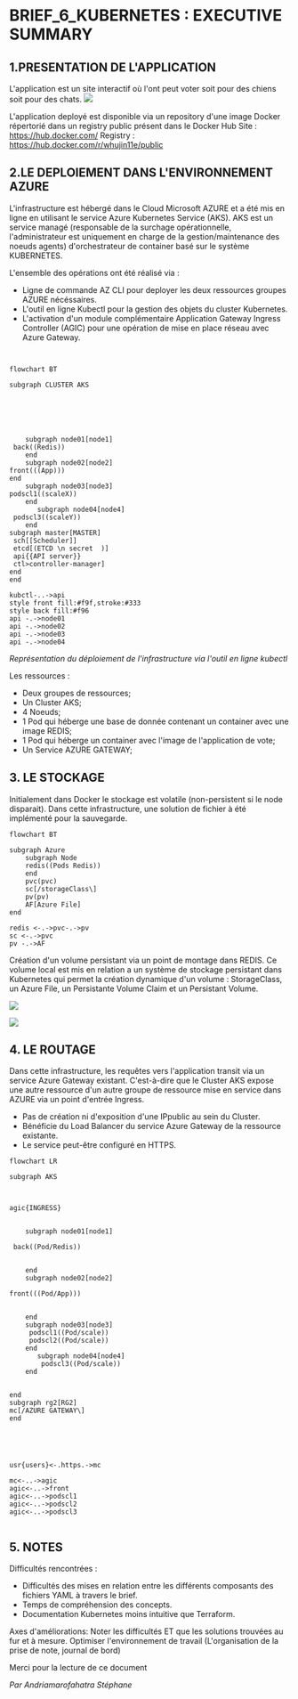 # BRIEF_6_KUBERNETES : EXECUTIVE SUMMARY


## 1.PRESENTATION DE L'APPLICATION 
L'application est un site interactif où l'ont peut voter soit pour des chiens soit pour des chats. ![](https://i.imgur.com/QkNGBZe.png)

L'application deployé est disponible via un repository d'une image Docker répertorié dans un registry public présent dans le Docker Hub
Site : 
https://hub.docker.com/
Registry : https://hub.docker.com/r/whujin11e/public


## 2.LE DEPLOIEMENT DANS L'ENVIRONNEMENT AZURE
L'infrastructure est hébergé dans le Cloud Microsoft AZURE et a été mis en ligne en utilisant le service Azure Kubernetes Service (AKS).
AKS est un service managé (responsable de la surchage opérationnelle, l'administrateur est uniquement en charge de la gestion/maintenance des noeuds agents) d'orchestrateur de container basé sur le système KUBERNETES.


L'ensemble des opérations ont été réalisé via : 

- Ligne de commande AZ CLI pour deployer les deux ressources groupes AZURE nécéssaires.
- L'outil en ligne Kubectl pour la gestion des objets du cluster Kubernetes. 
- L'activation d'un module complémentaire  Application Gateway Ingress Controller (AGIC) pour une opération de mise en place réseau avec Azure Gateway.







```mermaid


flowchart BT

subgraph CLUSTER AKS
    





    subgraph node01[node1]
 back((Redis))
    end
    subgraph node02[node2]
front(((App)))
end
    subgraph node03[node3]
podscl1((scaleX)) 
    end
       subgraph node04[node4]
 podscl3((scaleY))
    end
subgraph master[MASTER]
 sch[[Scheduler]]
 etcd[(ETCD \n secret  )]
 api{{API server}}
 ctl>controller-manager]
end
end

kubctl-..->api
style front fill:#f9f,stroke:#333
style back fill:#f96
api -.->node01
api -.->node02
api -.->node03
api -.->node04
```
*Représentation du déploiement de l'infrastructure via l'outil en ligne kubectl*


Les ressources :
* Deux groupes de ressources;
* Un Cluster AKS;
* 4 Noeuds;
* 1 Pod qui héberge une base de donnée contenant un container avec une image REDIS;
* 1 Pod qui héberge un container avec l'image de l'application de vote;
* Un Service AZURE GATEWAY;



## 3. LE STOCKAGE 

Initialement dans Docker le stockage est volatile (non-persistent si le node disparait).
Dans cette infrastructure, une solution de fichier  à été implémenté pour la sauvegarde.



```mermaid
flowchart BT

subgraph Azure
    subgraph Node 
    redis((Pods Redis))
    end
    pvc(pvc)
    sc[/storageClass\]
    pv(pv)
    AF[Azure File]
end

redis <-.->pvc-.->pv
sc <-.->pvc
pv -.->AF

```

Création d'un volume persistant via un point de montage dans REDIS. 
Ce volume local est mis en relation a un système de stockage persistant dans Kubernetes qui permet la création dynamique d'un volume : 
StorageClass, un Azure File, un Persistante Volume Claim et un Persistant Volume.

![](https://i.imgur.com/OmSOhfq.jpg)


 ![](https://i.imgur.com/V2lpH80.jpg)






## 4. LE ROUTAGE

Dans cette infrastructure, les requêtes vers l'application transit via un service Azure Gateway existant. C'est-à-dire que le Cluster AKS expose une autre ressource d'un autre groupe de ressource mise en service dans AZURE via un point d'entrée Ingress.


- Pas de création ni d'exposition d'une IPpublic au sein du Cluster.
- Bénéficie du Load Balancer du service Azure Gateway de la ressource existante.
- Le service peut-être configuré en HTTPS.



```mermaid
flowchart LR

subgraph AKS
    


agic{INGRESS}


    subgraph node01[node1]
        
 back((Pod/Redis))
        
    
    end
    subgraph node02[node2]
        
front(((Pod/App)))
        
    
    end
    subgraph node03[node3]
     podscl1((Pod/scale)) 
     podscl2((Pod/scale))
    end
       subgraph node04[node4]
        podscl3((Pod/scale))
    end


end
subgraph rg2[RG2]
mc[/AZURE GATEWAY\]
end

    



usr{users}<-.https.->mc

mc<-..->agic
agic<-..->front
agic<-..->podscl1
agic<-..->podscl2
agic<-..->podscl3


```





## 5. NOTES 

Difficultés rencontrées :

* Difficultés des mises en relation entre les différents composants des fichiers YAML à travers le brief.
* Temps de compréhension des concepts. 
* Documentation Kubernetes moins intuitive que Terraform. 

Axes d'améliorations: 
Noter les difficultés ET que les solutions trouvées au fur et à mesure.
Optimiser l'environnement de travail (L'organisation de la prise de note, journal de bord)




Merci pour la lecture de ce document

*Par Andriamarofahatra Stéphane*
